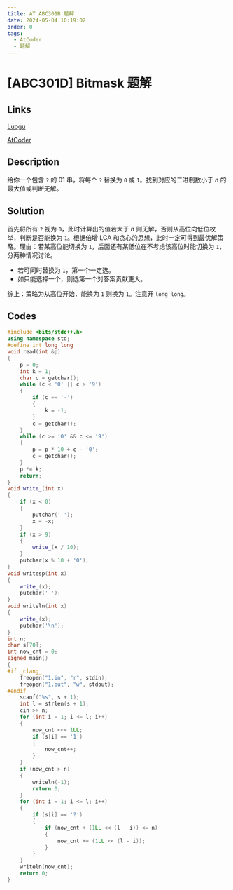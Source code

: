 ```yaml
---
title: AT ABC301B 题解
date: 2024-05-04 10:19:02
order: 0
tags:
  - AtCoder
  - 题解
---
```

<!---->
<!--more-->

# [ABC301D] Bitmask 题解

## Links

[Luogu](https://www.luogu.com.cn/problem/AT_abc301_d)

[AtCoder](https://atcoder.jp/contests/abc301/tasks/abc301_d)

## Description

给你一个包含 `?` 的 01 串，将每个 `?` 替换为 `0` 或 `1`。找到对应的二进制数小于 $n$ 的最大值或判断无解。

## Solution

首先将所有 `?` 视为 `0`，此时计算出的值若大于 $n$ 则无解，否则从高位向低位枚举，判断是否能换为 `1`。根据倍增 LCA 和贪心的思想，此时一定可得到最优解策略。理由：若某高位能切换为 `1`，后面还有某低位在不考虑该高位时能切换为 `1`，分两种情况讨论。

- 若可同时替换为 `1`，第一个一定选。
- 如只能选择一个，则选第一个对答案贡献更大。

综上：策略为从高位开始，能换为 `1` 则换为 `1`。注意开 `long long`。

## Codes

```cpp
#include <bits/stdc++.h>
using namespace std;
#define int long long
void read(int &p)
{
    p = 0;
    int k = 1;
    char c = getchar();
    while (c < '0' || c > '9')
    {
        if (c == '-')
        {
            k = -1;
        }
        c = getchar();
    }
    while (c >= '0' && c <= '9')
    {
        p = p * 10 + c - '0';
        c = getchar();
    }
    p *= k;
    return;
}
void write_(int x)
{
    if (x < 0)
    {
        putchar('-');
        x = -x;
    }
    if (x > 9)
    {
        write_(x / 10);
    }
    putchar(x % 10 + '0');
}
void writesp(int x)
{
    write_(x);
    putchar(' ');
}
void writeln(int x)
{
    write_(x);
    putchar('\n');
}
int n;
char s[70];
int now_cnt = 0;
signed main()
{
#if _clang_
    freopen("1.in", "r", stdin);
    freopen("1.out", "w", stdout);
#endif
    scanf("%s", s + 1);
    int l = strlen(s + 1);
    cin >> n;
    for (int i = 1; i <= l; i++)
    {
        now_cnt <<= 1LL;
        if (s[i] == '1')
        {
            now_cnt++;
        }
    }
    if (now_cnt > n)
    {
        writeln(-1);
        return 0;
    }
    for (int i = 1; i <= l; i++)
    {
        if (s[i] == '?')
        {
            if (now_cnt + (1LL << (l - i)) <= n)
            {
                now_cnt += (1LL << (l - i));
            }
        }
    }
    writeln(now_cnt);
    return 0;
}
```
